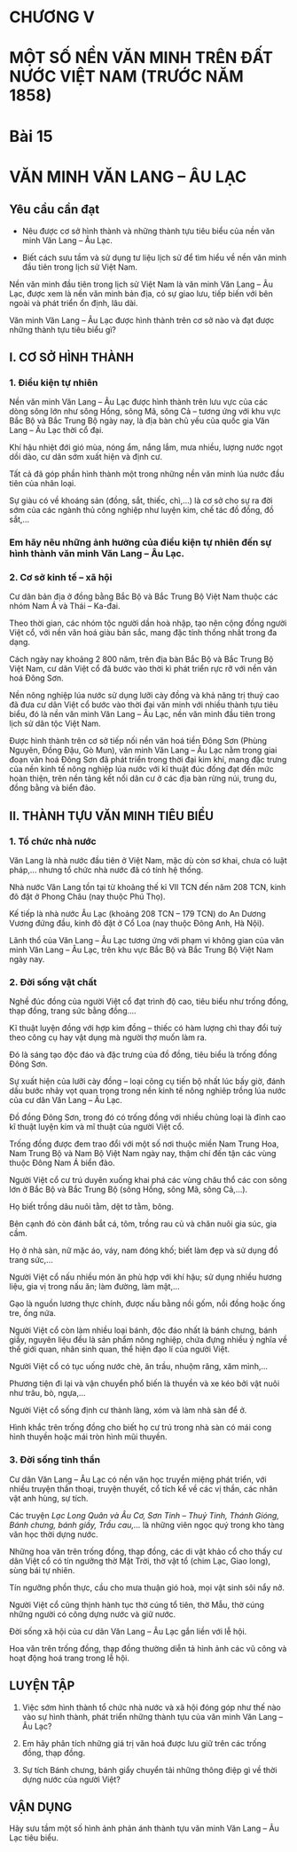 # CHƯƠNG V

# MỘT SỐ NỀN VĂN MINH TRÊN ĐẤT NƯỚC VIỆT NAM (TRƯỚC NĂM 1858)

# Bài 15

# VĂN MINH VĂN LANG – ÂU LẠC

## Yêu cầu cần đạt

- Nêu được cơ sở hình thành và những thành tựu tiêu biểu của nền văn minh Văn Lang – Âu Lạc.

- Biết cách sưu tầm và sử dụng tư liệu lịch sử để tìm hiểu về nền văn minh đầu tiên trong lịch sử Việt Nam.

Nền văn minh đầu tiên trong lịch sử Việt Nam là văn minh Văn Lang – Âu Lạc, được xem là nền văn minh bản địa, có sự giao lưu, tiếp biến với bên ngoài và phát triển ổn định, lâu dài.

Văn minh Văn Lang – Âu Lạc được hình thành trên cơ sở nào và đạt được những thành tựu tiêu biểu gì?

## I. CƠ SỞ HÌNH THÀNH

### 1. Điều kiện tự nhiên

Nền văn minh Văn Lang – Âu Lạc được hình thành trên lưu vực của các dòng sông lớn như sông Hồng, sông Mã, sông Cả – tương ứng với khu vực Bắc Bộ và Bắc Trung Bộ ngày nay, là địa bàn chủ yếu của quốc gia Văn Lang – Âu Lạc thời cổ đại.

Khí hậu nhiệt đới gió mùa, nóng ẩm, nắng lắm, mưa nhiều, lượng nước ngọt dồi dào, cư dân sớm xuất hiện và định cư.

Tất cả đã góp phần hình thành một trong những nền văn minh lúa nước đầu tiên của nhân loại.

Sự giàu có về khoáng sản (đồng, sắt, thiếc, chì,...) là cơ sở cho sự ra đời sớm của các ngành thủ công nghiệp như luyện kim, chế tác đồ đồng, đồ sắt,...

### Em hãy nêu những ảnh hưởng của điều kiện tự nhiên đến sự hình thành văn minh Văn Lang – Âu Lạc.

### 2. Cơ sở kinh tế – xã hội

Cư dân bản địa ở đồng bằng Bắc Bộ và Bắc Trung Bộ Việt Nam thuộc các nhóm Nam Á và Thái – Ka-đai.

Theo thời gian, các nhóm tộc người dần hoà nhập, tạo nên cộng đồng người Việt cổ, với nền văn hoá giàu bản sắc, mang đặc tính thống nhất trong đa dạng.

Cách ngày nay khoảng 2 800 năm, trên địa bàn Bắc Bộ và Bắc Trung Bộ Việt Nam, cư dân Việt cổ đã bước vào thời kì phát triển rực rỡ với nền văn hoá Đông Sơn.

Nền nông nghiệp lúa nước sử dụng lưỡi cày đồng và khả năng trị thuỷ cao đã đưa cư dân Việt cổ bước vào thời đại văn minh với nhiều thành tựu tiêu biểu, đó là nền văn minh Văn Lang – Âu Lạc, nền văn minh đầu tiên trong lịch sử dân tộc Việt Nam.

Được hình thành trên cơ sở tiếp nối nền văn hoá tiền Đông Sơn (Phùng Nguyên, Đồng Đậu, Gò Mun), văn minh Văn Lang – Âu Lạc nằm trong giai đoạn văn hoá Đông Sơn đã phát triển trong thời đại kim khí, mang đặc trưng của nền kinh tế nông nghiệp lúa nước với kĩ thuật đúc đống đạt đến mức hoàn thiện, trên nền tảng kết nối dân cư ở các địa bàn rừng núi, trung du, đồng bằng và biển đảo.

## II. THÀNH TỰU VĂN MINH TIÊU BIỂU

### 1. Tổ chức nhà nước

Văn Lang là nhà nước đầu tiên ở Việt Nam, mặc dù còn sơ khai, chưa có luật pháp,... nhưng tổ chức nhà nước đã có tính hệ thống.

Nhà nước Văn Lang tồn tại từ khoảng thế kỉ VII TCN đến năm 208 TCN, kinh đô đặt ở Phong Châu (nay thuộc Phú Thọ).

Kế tiếp là nhà nước Âu Lạc (khoảng 208 TCN – 179 TCN) do An Dương Vương đứng đầu, kinh đô đặt ở Cổ Loa (nay thuộc Đông Anh, Hà Nội).

Lãnh thổ của Văn Lang – Âu Lạc tương ứng với phạm vi không gian của văn minh Văn Lang – Âu Lạc, trên khu vực Bắc Bộ và Bắc Trung Bộ Việt Nam ngày nay.

### 2. Đời sống vật chất

Nghề đúc đồng của người Việt cổ đạt trình độ cao, tiêu biểu như trống đồng, thạp đồng, trang sức bằng đồng....

Kĩ thuật luyện đồng với hợp kim đồng – thiếc có hàm lượng chì thay đổi tuỳ theo công cụ hay vật dụng mà người thợ muốn làm ra.

Đó là sáng tạo độc đáo và đặc trưng của đồ đồng, tiêu biểu là trống đồng Đông Sơn.

Sự xuất hiện của lưỡi cày đồng – loại công cụ tiến bộ nhất lúc bấy giờ, đánh dấu bước nhảy vọt quan trọng trong nền kinh tế nông nghiêp trồng lúa nước của cư dân Văn Lang – Âu Lạc.

Đồ đồng Đông Sơn, trong đó có trống đồng với nhiều chủng loại là đỉnh cao kĩ thuật luyện kim và mĩ thuật của người Việt cổ.

Trống đồng được đem trao đổi với một số nơi thuộc miền Nam Trung Hoa, Nam Trung Bộ và Nam Bộ Việt Nam ngày nay, thậm chí đến tận các vùng thuộc Đông Nam Á biển đảo.

Người Việt cổ cư trú duyên xuống khai phá các vùng châu thổ các con sông lớn ở Bắc Bộ và Bắc Trung Bộ (sông Hồng, sông Mã, sông Cả,...).

Họ biết trồng dâu nuôi tằm, dệt tơ tằm, bông.

Bên cạnh đó còn đánh bắt cá, tôm, trồng rau củ và chăn nuôi gia súc, gia cầm.

Họ ở nhà sàn, nữ mặc áo, váy, nam đóng khố; biết làm đẹp và sử dụng đồ trang sức,...

Người Việt cổ nấu nhiều món ăn phù hợp với khí hậu; sử dụng nhiều hương liệu, gia vị trong nấu ăn; làm đường, làm mật,...

Gạo là nguồn lương thực chính, được nấu bằng nồi gốm, nồi đồng hoặc ống tre, ống nứa.

Người Việt cổ còn làm nhiều loại bánh, độc đáo nhất là bánh chưng, bánh giầy, nguyên liệu đều là sản phẩm nông nghiệp, chứa đựng nhiều ý nghĩa về thế giới quan, nhân sinh quan, thể hiện đạo lí của người Việt.

Người Việt cổ có tục uống nước chè, ăn trầu, nhuộm răng, xăm mình,...

Phương tiện đi lại và vận chuyển phổ biến là thuyền và xe kéo bởi vật nuôi như trâu, bò, ngựa,...

Người Việt cổ sống định cư thành làng, xóm và làm nhà sàn để ở.

Hình khắc trên trống đồng cho biết họ cư trú trong nhà sàn có mái cong hình thuyền hoặc mái tròn hình mũi thuyền.

### 3. Đời sống tinh thần

Cư dân Văn Lang – Âu Lạc có nền văn học truyền miệng phát triển, với nhiều truyện thần thoại, truyện thuyết, cổ tích kể về các vị thần, các nhân vật anh hùng, sự tích.

Các truyện *Lạc Long Quân và Âu Cơ, Sơn Tinh – Thuỷ Tinh, Thánh Gióng, Bánh chưng, bánh giầy, Trầu cau,...* là những viên ngọc quý trong kho tàng văn học thời dựng nước.

Những hoa văn trên trống đồng, thạp đồng, các di vật khảo cổ cho thấy cư dân Việt cổ có tín ngưỡng thờ Mặt Trời, thờ vật tổ (chim Lạc, Giao long), sùng bái tự nhiên.

Tín ngưỡng phồn thực, cầu cho mưa thuận gió hoà, mọi vật sinh sôi nẩy nở.

Người Việt cổ cũng thịnh hành tục thờ cúng tổ tiên, thờ Mẫu, thờ cúng những người có công dựng nước và giữ nước.

Đời sống xã hội của cư dân Văn Lang – Âu Lạc gắn liền với lễ hội.

Hoa văn trên trống đồng, thạp đồng thường diễn tả hình ảnh các vũ công và hoạt động hoá trang trong lễ hội.

## LUYỆN TẬP
1. Việc sớm hình thành tổ chức nhà nước và xã hội đóng góp như thế nào vào sự hình thành, phát triển những thành tựu của văn minh Văn Lang – Âu Lạc?

2. Em hãy phân tích những giá trị văn hoá được lưu giữ trên các trống đồng, thạp đồng.

3. Sự tích Bánh chưng, bánh giẩy chuyển tải những thông điệp gì về thời dựng nước của người Việt?

## VẬN DỤNG
Hãy sưu tầm một số hình ảnh phản ánh thành tựu văn minh Văn Lang – Âu Lạc tiêu biểu.
